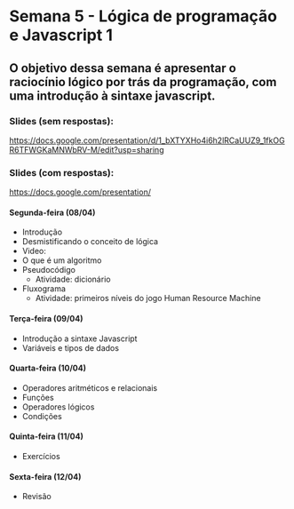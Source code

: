 # Semana 5 - Lógica de programação e Javascript 1

## O objetivo dessa semana é apresentar o raciocínio lógico por trás da programação, com uma introdução à sintaxe javascript.

### Slides (sem respostas):
https://docs.google.com/presentation/d/1_bXTYXHo4i6h2lRCaUUZ9_1fkOGR6TFWGKaMNWbRV-M/edit?usp=sharing

### Slides (com respostas):
https://docs.google.com/presentation/


#### Segunda-feira (08/04)
* Introdução
* Desmistificando o conceito de lógica
* Video: 
* O que é um algoritmo
* Pseudocódigo
    * Atividade: dicionário
* Fluxograma
    * Atividade: primeiros níveis do jogo Human Resource Machine

#### Terça-feira (09/04)
* Introdução a sintaxe Javascript
* Variáveis e tipos de dados
   
#### Quarta-feira (10/04)
* Operadores aritméticos e relacionais
* Funções
* Operadores lógicos
* Condições

#### Quinta-feira (11/04)
* Exercícios

#### Sexta-feira (12/04)
* Revisão 
